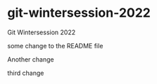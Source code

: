 # git-wintersession-2022
Git Wintersession 2022

some change to the README file

Another change

third change
